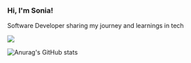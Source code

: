 
 ### Hi, I'm Sonia!

Software Developer sharing my journey and learnings in tech</br>
  

 <img src="https://i.pinimg.com/originals/72/0c/c4/720cc43d757ee638ad5054a05220fafe.gif" />
 

![Anurag's GitHub stats](https://github-readme-stats.vercel.app/api?username=SonkaSoka&show_icons=true&theme=tokyonight)
